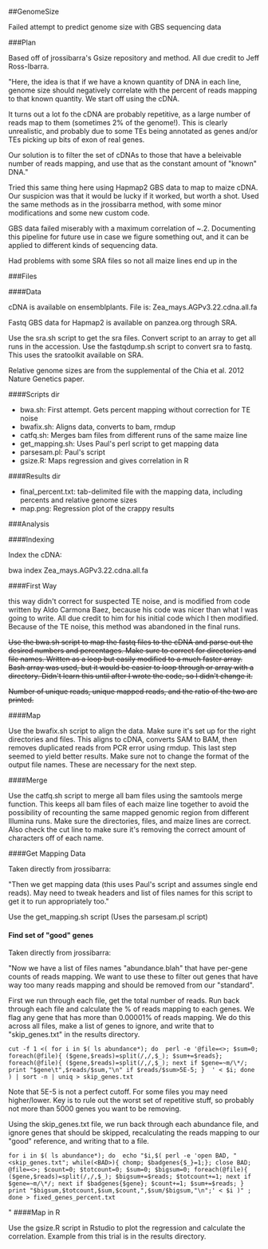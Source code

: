 ##GenomeSize

Failed attempt to predict genome size with GBS sequencing data

###Plan

Based off of jrossibarra's Gsize repository and method. All due credit to Jeff Ross-Ibarra.

"Here, the idea is that if we have a known quantity of DNA in each line, genome size should negatively correlate with the percent of reads mapping to that known quantity.  We start off using the cDNA.

It turns out a lot fo the cDNA are probably repetitive, as a large number of reads map to them (sometimes 2% of the genome!).  This is clearly unrealistic, and probably due to some TEs being annotated as genes and/or TEs picking up bits of exon of real genes.

Our solution is to filter the set of cDNAs to those that have a beleivable number of reads mapping, and use that as the constant amount of "known" DNA."

Tried this same thing here using Hapmap2 GBS data to map to maize cDNA.  Our suspicion was that it would be lucky if it worked, but worth a shot.  Used the same methods as in the jrossibarra method, with some minor modifications and some new custom code.  

GBS data failed miserably with a maximum correlation of ~.2.  Documenting this pipeline for future use in case we figure something out, and it can be applied to different kinds of sequencing data.

Had problems with some SRA files so not all maize lines end up in the 

###Files

####Data 

cDNA is available on ensemblplants.  File is: Zea_mays.AGPv3.22.cdna.all.fa

Fastq GBS data for Hapmap2 is available on panzea.org through SRA.

Use the sra.sh script to get the sra files.  Convert script to an array to get all runs in the accession.
Use the fastqdump.sh script to convert sra to fastq.  This uses the sratoolkit available on SRA.

Relative genome sizes are from the supplemental of the Chia et al. 2012 Nature Genetics paper.

####Scripts dir

* bwa.sh: First attempt.  Gets percent mapping without correction for TE noise
* bwafix.sh: Aligns data, converts to bam, rmdup
* catfq.sh: Merges bam files from different runs of the same maize line
* get_mapping.sh: Uses Paul's perl script to get mapping data
* parsesam.pl: Paul's script
* gsize.R: Maps regression and gives correlation in R

####Results dir

* final_percent.txt: tab-delimited file with the mapping data, including percents and relative genome sizes
* map.png: Regression plot of the crappy results

###Analysis

####Indexing

Index the cDNA:

  bwa index Zea_mays.AGPv3.22.cdna.all.fa
  
####First Way

this way didn't correct for suspected TE noise, and is modified from code written by Aldo Carmona Baez, because his code was nicer than what I was going to write. All due credit to him for his initial code which I then modified.  Because of the TE noise, this method was abandoned in the final runs.

~~Use the bwa.sh script to map the fastq files to the cDNA and parse out the desired numbers and percentages.  Make sure to correct for directories and file names.  Written as a loop but easily modified to a much faster array.  Bash array was used, but it would be easier to loop through or array with a directory.  Didn't learn this until after I wrote the code, so I didn't change it.~~

~~Number of unique reads, unique mapped reads, and the ratio of the two are printed.~~


####Map

Use the bwafix.sh script to align the data.  Make sure it's set up for the right directories and files.  This aligns to cDNA, converts SAM to BAM, then removes duplicated reads from PCR error using rmdup.  This last step seemed to yield better results.  Make sure not to change the format of the output file names.  These are necessary for the next step.

####Merge

Use the catfq.sh script to merge all bam files using the samtools merge function.  This keeps all bam files of each maize line together to avoid the possibility of recounting the same mapped genomic region from different Illumina runs.  Make sure the directories, files, and maize lines are correct.  Also check the cut line to make sure it's removing the correct amount of characters off of each name.

####Get Mapping Data

Taken directly from jrossibarra:

"Then we get mapping data (this uses Paul's script and assumes single end reads). May need to tweak headers and list of files names for this script to get it to run appropriately too."

Use the get_mapping.sh script (Uses the parsesam.pl script)

#### Find set of "good" genes

Taken directly from jrossibarra:

"Now we have a list of files names "abundance.blah" that have per-gene counts of reads mapping. We want to use these to filter out genes that have way too many reads mapping and should be removed from our "standard".

First we run through each file, get the total number of reads. Run back through each file and calculate the % of reads mapping to each genes.  We flag any gene that has more than 0.00001% of reads mapping.  We do this across all files, make a list of genes to ignore, and write that to "skip_genes.txt" in the results directory. 

	cut -f 1 <( for i in $( ls abundance*); do  perl -e '@file=<>; $sum=0; foreach(@file){ ($gene,$reads)=split(/,/,$_); $sum+=$reads}; foreach(@file){ ($gene,$reads)=split(/,/,$_); next if $gene=~m/\*/; print "$gene\t",$reads/$sum,"\n" if $reads/$sum>5E-5; }  ' < $i; done ) | sort -n | uniq > skip_genes.txt
	
Note that 5E-5 is not a perfect cutoff.  For some files you may need higher/lower.  Key is to rule out the worst set of repetitive stuff, so probably not more than 5000 genes you want to be removing.

Using the skip_genes.txt file, we run back through each abundance file, and ignore genes that should be skipped, recalculating the reads mapping to our "good" reference, and writing that to a file.

	for i in $( ls abundance*); do  echo "$i,$( perl -e 'open BAD, "<skip_genes.txt"; while(<BAD>){ chomp; $badgenes{$_}=1;}; close BAD; @file=<>; $count=0; $totcount=0; $sum=0; $bigsum=0; foreach(@file){ ($gene,$reads)=split(/,/,$_); $bigsum+=$reads; $totcount+=1; next if $gene=~m/\*/; next if $badgenes{$gene}; $count+=1; $sum+=$reads; } print "$bigsum,$totcount,$sum,$count,",$sum/$bigsum,"\n";' < $i )" ; done > fixed_genes_percent.txt

"
####Map in R

Use the gsize.R script in Rstudio to plot the regression and calculate the correlation.  Example from this trial is in the results directory.
